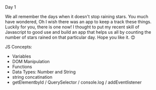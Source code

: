 Day 1

We all remember the days when it doesn't stop raining stars.
You much have wondered, Oh I wish there was an app to keep a track these things.
Luckily for you, there is one now!
I thought to put my recent skill of Javascript to good use and build an app that helps us all by counting the number of stars rained on that particular day.
Hope you like it. 😊

JS Concepts:

- Variables
- DOM Manipulation
- Functions
- Data Types: Number and String
- string concatination
- getElementbyId / QuerySelector / console.log / addEventlistener
